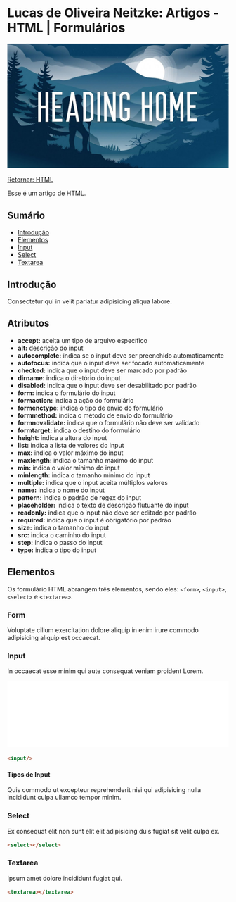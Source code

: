 # Lucas de Oliveira Neitzke: Artigos - HTML | Formulários

<img src="./img/header.jpg"/>

[Retornar: HTML](../html.md)

Esse é um artigo de HTML.

## Sumário

- [Introdução](#teste)
- [Elementos](#teste)
- [Input](#teste)
- [Select](#teste)
- [Textarea](#teste)

## Introdução

Consectetur qui in velit pariatur adipisicing aliqua labore.

## Atributos

- **accept:** aceita um tipo de arquivo específico
- **alt:** descrição do input
- **autocomplete:** indica se o input deve ser preenchido automaticamente
- **autofocus:** indica que o input deve ser focado automaticamente
- **checked:** indica que o input deve ser marcado por padrão
- **dirname:** indica o diretório do input
- **disabled:** indica que o input deve ser desabilitado por padrão
- **form:** indica o formulário do input
- **formaction:** indica a ação do formulário
- **formenctype:** indica o tipo de envio do formulário
- **formmethod:** indica o método de envio do formulário
- **formnovalidate:** indica que o formulário não deve ser validado 
- **formtarget:** indica o destino do formulário
- **height:** indica a altura do input
- **list:** indica a lista de valores do input
- **max:** indica o valor máximo do input
- **maxlength:** indica o tamanho máximo do input
- **min:** indica o valor mínimo do input
- **minlength:** indica o tamanho mínimo do input
- **multiple:** indica que o input aceita múltiplos valores
- **name:** indica o nome do input
- **pattern:** indica o padrão de regex do input
- **placeholder:** indica o texto de descrição flutuante do input
- **readonly:** indica que o input não deve ser editado por padrão
- **required:** indica que o input é obrigatório por padrão
- **size:** indica o tamanho do input
- **src:** indica o caminho do input
- **step:** indica o passo do input
- **type:** indica o tipo do input

## Elementos

Os formulário HTML abrangem três elementos, sendo eles: `<form>`, `<input>`, `<select>` e `<textarea>`.

### Form

Voluptate cillum exercitation dolore aliquip in enim irure commodo adipisicing aliquip est occaecat.

### Input

In occaecat esse minim qui aute consequat veniam proident Lorem.

<iframe width="100%" src="//jsfiddle.net/lukas13on/py1ctq7r/2/embedded/html,result/" allowfullscreen="allowfullscreen" frameborder="0"></iframe>

```html
<input/>
```

#### Tipos de Input

Quis commodo ut excepteur reprehenderit nisi qui adipisicing nulla incididunt culpa ullamco tempor minim.

### Select

Ex consequat elit non sunt elit elit adipisicing duis fugiat sit velit culpa ex.

```html
<select></select>
```

### Textarea

Ipsum amet dolore incididunt fugiat qui.

```html
<textarea></textarea>
```